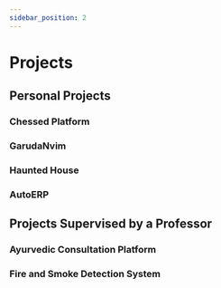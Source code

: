 ```yaml
---
sidebar_position: 2
---
```


# Projects

## Personal Projects

### Chessed Platform

### GarudaNvim

### Haunted House

### AutoERP


## Projects Supervised by a Professor

### Ayurvedic Consultation Platform

### Fire and Smoke Detection System

